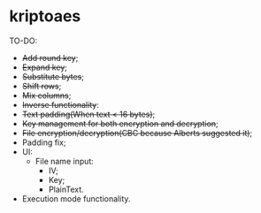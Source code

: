 # kriptoaes

TO-DO:
  - ~~Add round key~~;
  - ~~Expand key~~;
  - ~~Substitute bytes~~;
  - ~~Shift rows~~;
  - ~~Mix columns~~;
  - ~~Inverse functionality~~:
  - ~~Text padding(When text < 16 bytes)~~;
  - ~~Key management for both encryption and decryption~~;
  - ~~File encryption/decryption(CBC because Alberts suggested it)~~;
  - Padding fix;
  - UI:
    - File name input:
      - IV;
      - Key;
      - PlainText.
  - Execution mode functionality.

